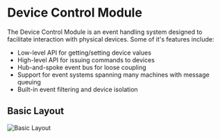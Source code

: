 Device Control Module
===

The Device Control Module is an event handling system designed to facilitate interaction with physical devices. Some of it's features include:

 * Low-level API for getting/setting device values
 * High-level API for issuing commands to devices
 * Hub-and-spoke event bus for loose coupling
 * Support for event systems spanning many machines with message queuing
 * Built-in event filtering and device isolation

Basic Layout
---

![Basic Layout](documentation/images/basic-layout.png)


